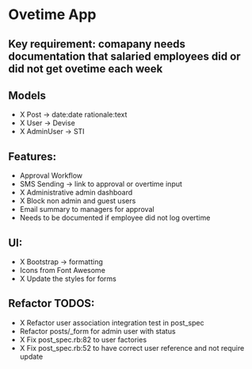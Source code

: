 # Ovetime App

## Key requirement: comapany needs documentation that salaried employees did or did not get ovetime each week

## Models
- X Post -> date:date rationale:text
- X User -> Devise
- X AdminUser -> STI

## Features:
- Approval Workflow
- SMS Sending -> link to approval or overtime input
- X Administrative admin dashboard
- X Block non admin and guest users
- Email summary to managers for approval
- Needs to be documented if employee did not log overtime

## UI:
- X Bootstrap -> formatting
- Icons from Font Awesome
- X Update the styles for forms

## Refactor TODOS:
- X Refactor user association integration test in post_spec
- Refactor posts/_form for admin user with status
- X Fix post_spec.rb:82 to user factories
- X Fix post_spec.rb:52 to have correct user reference and not require update